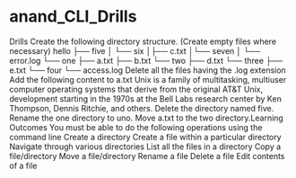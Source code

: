 # anand_CLI_Drills
Drills
Create the following directory structure. (Create empty files where necessary)
hello
├── five
│
└── six
│├── c.txt
│└── seven
│
└── error.log
└── one
├── a.txt
├── b.txt
└── two
├── d.txt
└── three
├── e.txt
└── four
└── access.log
Delete all the files having the .log extension
Add the following content to a.txt
Unix is a family of multitasking, multiuser computer operating
systems that derive from the original AT&T Unix, development
starting in the 1970s at the Bell Labs research center by Ken
Thompson, Dennis Ritchie, and others.
Delete the directory named five.
Rename the one directory to uno.
Move a.txt to the two directory.Learning Outcomes
You must be able to do the following operations using the command line
Create a directory
Create a file within a particular directory
Navigate through various directories
List all the files in a directory
Copy a file/directory
Move a file/directory
Rename a file
Delete a file
Edit contents of a file
